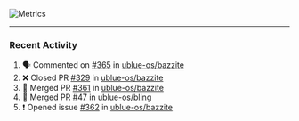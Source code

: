 ![Metrics](https://metrics.lecoq.io/KyleGospo?template=classic&base=header%2C%20activity%2C%20community%2C%20repositories%2C%20metadata&base.indepth=false&base.hireable=false&base.skip=false&config.timezone=America%2FLos_Angeles)

---
### Recent Activity
<!--START_SECTION:activity-->
1. 🗣 Commented on [#365](https://github.com/ublue-os/bazzite/issues/365#issuecomment-1732717471) in [ublue-os/bazzite](https://github.com/ublue-os/bazzite)
2. ❌ Closed PR [#329](https://github.com/ublue-os/bazzite/pull/329) in [ublue-os/bazzite](https://github.com/ublue-os/bazzite)
3. 🎉 Merged PR [#361](https://github.com/ublue-os/bazzite/pull/361) in [ublue-os/bazzite](https://github.com/ublue-os/bazzite)
4. 🎉 Merged PR [#47](https://github.com/ublue-os/bling/pull/47) in [ublue-os/bling](https://github.com/ublue-os/bling)
5. ❗ Opened issue [#362](https://github.com/ublue-os/bazzite/issues/362) in [ublue-os/bazzite](https://github.com/ublue-os/bazzite)
<!--END_SECTION:activity-->
